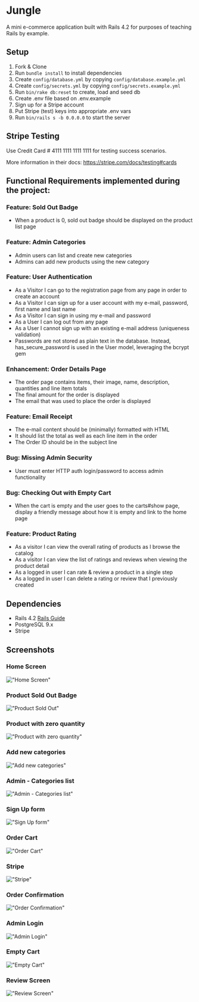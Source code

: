 # Jungle

A mini e-commerce application built with Rails 4.2 for purposes of teaching Rails by example.


## Setup

1. Fork & Clone
2. Run `bundle install` to install dependencies
3. Create `config/database.yml` by copying `config/database.example.yml`
4. Create `config/secrets.yml` by copying `config/secrets.example.yml`
5. Run `bin/rake db:reset` to create, load and seed db
6. Create .env file based on .env.example
7. Sign up for a Stripe account
8. Put Stripe (test) keys into appropriate .env vars
9. Run `bin/rails s -b 0.0.0.0` to start the server

## Stripe Testing

Use Credit Card # 4111 1111 1111 1111 for testing success scenarios.

More information in their docs: <https://stripe.com/docs/testing#cards>


## Functional Requirements implemented during the project:

### Feature: Sold Out Badge
* When a product is 0, sold out badge should be displayed on the product list page

### Feature: Admin Categories
* Admin users can list and create new categories
* Admins can add new products using the new category

### Feature: User Authentication
* As a Visitor I can go to the registration page from any page in order to create an account
* As a Visitor I can sign up for a user account with my e-mail, password, first name and last name
* As a Visitor I can sign in using my e-mail and password
* As a User I can log out from any page
* As a User I cannot sign up with an existing e-mail address (uniqueness validation)
* Passwords are not stored as plain text in the database. Instead, has_secure_password is used in the User model, leveraging the bcrypt gem

### Enhancement: Order Details Page
* The order page contains items, their image, name, description, quantities and line item totals
* The final amount for the order is displayed
* The email that was used to place the order is displayed

### Feature: Email Receipt
* The e-mail content should be (minimally) formatted with HTML
* It should list the total as well as each line item in the order
* The Order ID should be in the subject line

### Bug: Missing Admin Security
* User must enter HTTP auth login/password to access admin functionality

### Bug: Checking Out with Empty Cart
* When the cart is empty and the user goes to the carts#show page, display a friendly message about how it is empty and link to the home page

### Feature: Product Rating
* As a visitor I can view the overall rating of products as I browse the catalog
* As a visitor I can view the list of ratings and reviews when viewing the product detail
* As a logged in user I can rate & review a product in a single step
* As a logged in user I can delete a rating or review that I previously created

## Dependencies

* Rails 4.2 [Rails Guide](http://guides.rubyonrails.org/v4.2/)
* PostgreSQL 9.x
* Stripe


## Screenshots

### Home Screen
!["Home Screen"](https://github.com/suganthi05/jungle-rails/blob/master/docs/01_home.png?raw=true)
### Product Sold Out Badge
!["Product Sold Out"](https://github.com/suganthi05/jungle-rails/blob/master/docs/02_Sold_out.png?raw=true)
### Product with zero quantity
!["Product with zero quantity"](https://github.com/suganthi05/jungle-rails/blob/master/docs/03_Quantity_Zero.png?raw=true)
### Add new categories
!["Add new categories"](https://github.com/suganthi05/jungle-rails/blob/master/docs/04_Add_New_Categories.png?raw=true)
### Admin - Categories list
!["Admin - Categories list"](https://github.com/suganthi05/jungle-rails/blob/master/docs/05_Admin_Categories.png?raw=true)
### Sign Up form
!["Sign Up form"](https://github.com/suganthi05/jungle-rails/blob/master/docs/06_Sign_Up.png?raw=true)
### Order Cart
!["Order Cart"](https://github.com/suganthi05/jungle-rails/blob/master/docs/07_Order_Cart.png?raw=true)
### Stripe
!["Stripe"](https://github.com/suganthi05/jungle-rails/blob/master/docs/08_Stripe.png?raw=true)
### Order Confirmation
!["Order Confirmation"](https://github.com/suganthi05/jungle-rails/blob/master/docs/09_Order_Confirmation.png?raw=true)
### Admin Login
!["Admin Login"](https://github.com/suganthi05/jungle-rails/blob/master/docs/10_Admin_login.png?raw=true)
### Empty Cart
!["Empty Cart"](https://github.com/suganthi05/jungle-rails/blob/master/docs/11_Empty_Cart.png?raw=true)
### Review Screen
!["Review Screen"](https://github.com/suganthi05/jungle-rails/blob/master/docs/12_Review_Screen.png?raw=true)